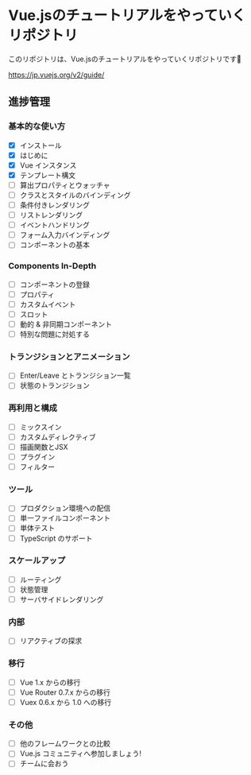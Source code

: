 # Vue.jsのチュートリアルをやっていくリポジトリ
このリポジトリは、Vue.jsのチュートリアルをやっていくリポジトリです🙌

https://jp.vuejs.org/v2/guide/

## 進捗管理
### 基本的な使い方
- [x] インストール
- [x] はじめに
- [x] Vue インスタンス
- [x] テンプレート構文
- [ ] 算出プロパティとウォッチャ
- [ ] クラスとスタイルのバインディング
- [ ] 条件付きレンダリング
- [ ] リストレンダリング
- [ ] イベントハンドリング
- [ ] フォーム入力バインディング
- [ ] コンポーネントの基本
### Components In-Depth
- [ ] コンポーネントの登録
- [ ] プロパティ
- [ ] カスタムイベント
- [ ] スロット
- [ ] 動的 & 非同期コンポーネント
- [ ] 特別な問題に対処する
### トランジションとアニメーション
- [ ] Enter/Leave とトランジション一覧
- [ ] 状態のトランジション
### 再利用と構成
- [ ] ミックスイン
- [ ] カスタムディレクティブ
- [ ] 描画関数とJSX
- [ ] プラグイン
- [ ] フィルター
### ツール
- [ ] プロダクション環境への配信
- [ ] 単一ファイルコンポーネント
- [ ] 単体テスト
- [ ] TypeScript のサポート
### スケールアップ
- [ ] ルーティング
- [ ] 状態管理
- [ ] サーバサイドレンダリング
### 内部
- [ ] リアクティブの探求
### 移行
- [ ] Vue 1.x からの移行
- [ ] Vue Router 0.7.x からの移行
- [ ] Vuex 0.6.x から 1.0 への移行
### その他
- [ ] 他のフレームワークとの比較
- [ ] Vue.js コミュニティへ参加しましょう!
- [ ] チームに会おう